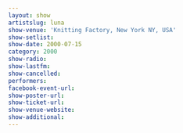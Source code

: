 ```yaml
---
layout: show
artistslug: luna
show-venue: 'Knitting Factory, New York NY, USA'
show-setlist: 
show-date: 2000-07-15
category: 2000
show-radio: 
show-lastfm: 
show-cancelled: 
performers: 
facebook-event-url: 
show-poster-url: 
show-ticket-url: 
show-venue-website: 
show-additional: 
---
```


